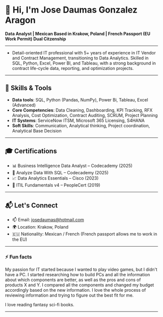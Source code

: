 # 👋 Hi, I'm Jose Daumas Gonzalez Aragon

**Data Analyst | Mexican Based in Krakow, Poland | French Passport (EU Work Permit) Dual Citzenship**

---
- Detail-oriented IT professional with 5+ years of experience in IT Vendor and Contract Management, transitioning
to Data Analytics. Skilled in SQL, Python, Excel, Power BI, and Tableau, with a strong background in contract
life-cycle data, reporting, and optimization projects. 
---

## 🔧 Skills & Tools

- **Data tools**: SQL, Python (Pandas, NumPy), Power Bi, Tableau, Excel (Advanced)
- **Core Competencies**: Data Cleaning, Dashboarding, KPI Tracking, RFX Analysis, Cost Optimization, Contract Auditing, SCRUM, Project Planning
- **IT Systems**: ServiceNow ITSM, Microsoft 365 Licensing, S4HANA
- **Soft Skills**: Communication, Analytical thinking, Project coordination, Analytical Base Decision

---

## 🎓 Certifications

- 📊 Business Intelligence Data Analyst – Codecademy (2025)  
- 🧮 Analyze Data With SQL – Codecademy (2025)  
- 📈 Data Analytics Essentials – Cisco (2023)  
- 📘 ITIL Fundamentals v4 – PeopleCert (2019)
---

## 📬 Let's Connect

- 📫 Email: [josedaumas@hotmail.com](mailto:josedaumas@hotmail.com)
- 🌍 Location: Krakow, Poland
- 🇪🇺 Nationality: Mexican / French (French passport allows me to work in the EU)

---

### ⚡ Fun facts

My passion for IT started because I wanted to play video games, but I didn't have a PC. I started researching how to build PCs and all the information about which components are better, as well as the pros and cons of products X and Y. I compared all the components and changed my budget accordingly based on the new information. I love the whole process of reviewing information and trying to figure out the best fit for me.

I love reading fantasy sci-fi books.

---
